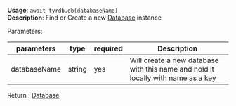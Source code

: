 **Usage**: `await tyrdb.db(databaseName)`      
**Description**: Find or Create a new [Database](/docs/types/Database/Database.md) instance

Parameters: 

| parameters             | type               | required       | Description                                                                                      |  
|------------------------|--------------------|----------------| ------------------------------------------------------------------------------------------------ |
| databaseName           | string             | yes            | Will create a new database with this name and hold it locally with name as a key                  |

Return : [Database](/docs/types/Database/Database.md)
